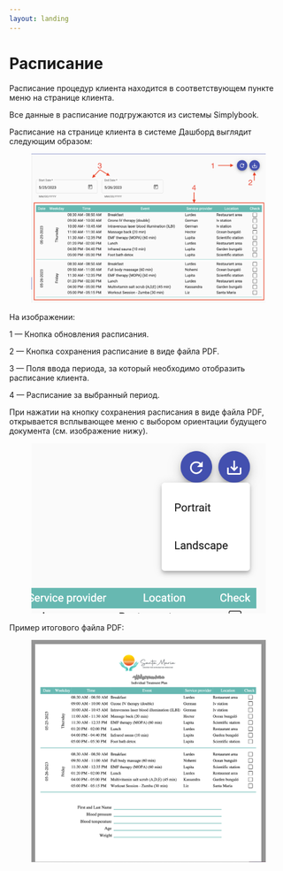 ```yaml
---
layout: landing
---
```


# Расписание

Расписание процедур клиента находится в соответствующем пункте меню на странице клиента.

Все данные в расписание подгружаются из системы Simplybook.

Расписание на странице клиента в системе Дашборд выглядит следующим образом:

<figure><img src="../../../.gitbook/assets/Screenshot 2023-05-25 at 21.30.51.png" alt=""><figcaption></figcaption></figure>

На изображении:

1 — Кнопка обновления расписания.

2 — Кнопка сохранения расписание в виде файла PDF.

3 — Поля ввода периода, за который необходимо отобразить расписание клиента.

4 — Расписание за выбранный период.

При нажатии на кнопку сохранения расписания в виде файла PDF, открывается всплывающее меню с выбором ориентации будущего документа (см. изображение нижу).

<figure><img src="../../../.gitbook/assets/image (8).png" alt=""><figcaption></figcaption></figure>

Пример итогового файла PDF:

<figure><img src="../../../.gitbook/assets/Screenshot 2023-05-25 at 21.39.56.png" alt=""><figcaption></figcaption></figure>
